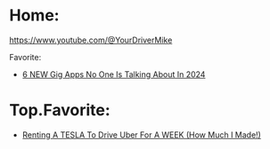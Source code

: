 # Home:
https://www.youtube.com/@YourDriverMike

Favorite:
- [6 NEW Gig Apps No One Is Talking About In 2024](https://youtu.be/n3m8MiscamE)

# Top.Favorite:
- [Renting A TESLA To Drive Uber For A WEEK (How Much I Made!)](https://youtu.be/peObrNJ5kqw)
